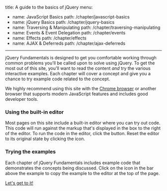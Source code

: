 title: A guide to the basics of&nbsp;jQuery
menu:
  - name: JavaScript Basics
    path: /chapter/javascript-basics
  - name: jQuery Basics
    path: /chapter/jquery-basics
  - name: Traversing & Manipulating
    path: /chapter/traversing-manipulating
  - name: Events & Event Delegation
    path: /chapter/events
  - name: Effects
    path: /chapter/effects
  - name: AJAX & Deferreds
    path: /chapter/ajax-deferreds
---

jQuery Fundamentals is designed to get you comfortable working through
common problems you'll be called upon to solve using jQuery.
To get the most out of this site, you'll want to read the content *and* try the
various interactive examples. Each chapter will cover a concept and give you a
chance to try example code related to the concept.

We highly recommend using this site with the [Chrome
browser](https://www.google.com/intl/en/chrome/browser/) or another browser
that supports modern JavaScript features and includes good developer tools.

### Using the built-in editor
Most pages on this site include a built-in editor where you can try out code.
This code will run against the markup that's displayed in the box to the
right of the editor. To run the code in the editor, click the <i
class="icon-play"></i> button. Reset the editor to its original state
by clicking the <i class="icon-repeat"></i> icon.

### Trying the examples
Each chapter of jQuery Fundamentals includes example code that demonstrates
the concepts being discussed. Click on the <i
class="icon-eye-open"></i> icon in the bar above the example to copy
the example to the editor at the top of the page.

<a class="btn btn-primary" href="/chapter/javascript-basics">Let's get to it!</a>
